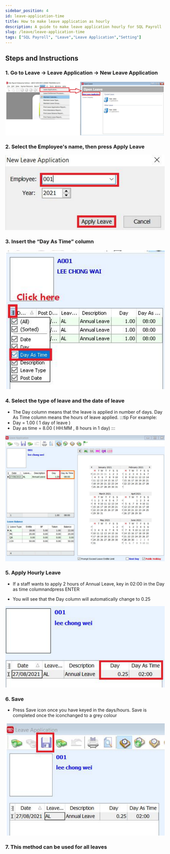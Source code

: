 ```yaml
---
sidebar_position: 4
id: leave-application-time
title: How to make leave application as hourly
description: A guide to make leave application hourly for SQL Payroll
slug: /leave/leave-application-time
tags: ["SQL Payroll", "Leave","Leave Application","Setting"]
---
```


## Steps and Instructions

### 1. Go to Leave -> Leave Application -> New Leave Application

![1](../../static/img/leave/leave-application-time/1.png)

### 2. Select the Employee's name, then press Apply Leave

![2](../../static/img/leave/leave-application-time/2.png)

### 3. Insert the “Day As Time” column

![3](../../static/img/leave/leave-application-time/3.png)

### 4. Select the type of leave and the date of leave

- The Day column means that the leave is applied in number of days. Day As Time column means the hours of leave applied.
:::tip For example:
- Day = 1.00 ( 1 day of leave )
- Day as time = 8.00 ( HH:MM , 8 hours in 1 day)
:::

![4](../../static/img/leave/leave-application-time/4.png)

### 5. Apply Hourly Leave

- If a staff wants to apply 2 hours of Annual Leave, key in 02:00 in the Day as time columnandpress ENTER

- You will see that the Day column will automatically change to 0.25

![5](../../static/img/leave/leave-application-time/5.png)

### 6. Save

- Press Save icon once you have keyed in the days/hours. Save is completed once the iconchanged to a grey colour

![6](../../static/img/leave/leave-application-time/6.png)

### 7. This method can be used for all leaves
